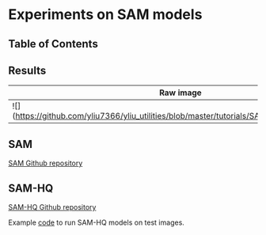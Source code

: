 # Experiments on SAM models

## Table of Contents

## Results
Raw image|SAM|SAM-HQ
---|---|---
![](https://github.com/yliu7366/yliu_utilities/blob/master/tutorials/SAM/data/he_sam_test.jpg|width=25%|height=25%)
## SAM
[SAM Github repository](https://github.com/facebookresearch/segment-anything)  

## SAM-HQ
[SAM-HQ Github repository](https://github.com/SysCV/sam-hq)

Example [code](https://github.com/yliu7366/yliu_utilities/blob/master/tutorials/SAM/sam-hq_test.py) to run SAM-HQ models on test images.
